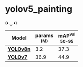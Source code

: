 # yolov5_painting
(◐‿◑)

| Model                                                                                | params<br><sup>(M) | mAP<sup>val<br>50-95 |
| ------------------------------------------------------------------------------------ | -------------------- | ------------------ |
| [**YOLOv8n**](https://github.com/ultralytics/assets/releases/download/v0.0.0/yolov8n.pt) | 3.2                | 37.3                 |
| [**YOLOv7**](https://github.com/WongKinYiu/yolov7/releases/download/v0.1/yolov7.pt) | 36.9               | 44.9                 |
